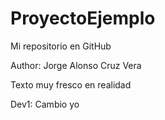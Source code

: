 # ProyectoEjemplo
Mi repositorio en GitHub


Author: Jorge Alonso Cruz Vera

Texto muy fresco en realidad

Dev1: Cambio yo